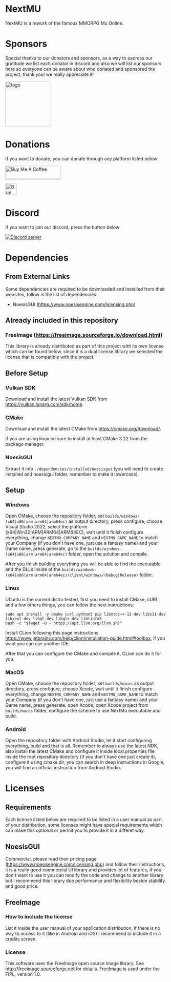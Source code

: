 # NextMU
NextMU is a rework of the famous MMORPG Mu Online.

# Sponsors
Special thanks to our donators and sponsors, as a way to express our gratitude we list each donator in discord and also we will list our sponsors here so everyone can be aware about who donated and sponsored the project, thank you! we really appreciate it!

<a href="https://www.mudevs.com"><img src="https://i.ibb.co/FbPKs0n/logo.png" height="140px" alt="logo" border="0"></a>

# Donations
If you want to donate, you can donate through any platform listed below

<a href="https://www.buymeacoffee.com/nextmu" target="_blank"><img src="https://www.buymeacoffee.com/assets/img/custom_images/orange_img.png" alt="Buy Me A Coffee" style="height: 41px !important;width: 174px !important;box-shadow: 0px 3px 2px 0px rgba(190, 190, 190, 0.5) !important;-webkit-box-shadow: 0px 3px 2px 0px rgba(190, 190, 190, 0.5) !important;" ></a>

<a href='https://ko-fi.com/X8X2TY8T1' target='_blank'><img height='36' style='border:0px;height:36px;' src='https://storage.ko-fi.com/cdn/kofi2.png?v=3' border='0' alt='Buy Me a Coffee at ko-fi.com' /></a>

# Discord
If you want to join our discord, press the button below

<a href="https://discord.gg/ARafEy92hp"><img src="https://discord.com/api/guilds/1025209137430265996/widget.png?style=banner2" alt="Discord server"></a>

# Dependencies
## From External Links
Some dependencies are required to be downloaded and installed from their websites, follow is the list of dependencies:
 - NoesisGUI (https://www.noesisengine.com/licensing.php)

## Already included in this repository
### FreeImage (https://freeimage.sourceforge.io/download.html)
This library is already distributed as part of this project with its own license which can be found below, since it is a dual license library we selected the license that is compatible with the project.

## Before Setup
### Vulkan SDK
Download and install the latest Vulkan SDK from https://vulkan.lunarg.com/sdk/home.

### CMake
Download and install the latest CMake from https://cmake.org/download/.

If you are using linux be sure to install at least CMake 3.22 from the package manager.

### NoesisGUI
Extract it into ```./dependencies/installed/noesisgui``` (you will need to create installed and noesisgui folder, remember to make it lowercase).

## Setup
### Windows
Open CMake, choose the repository folder, set ```builds/windows-(x64|x86|arm|arm64|arm64ec)``` as output directory, press configure, choose Visual Studio 2022, select the platform (x64|Win32|ARM|ARM64|ARM64EC), wait until it finish configure everything, change ```NEXTMU_COMPANY_NAME``` and ```NEXTMU_GAME_NAME``` to match your Company (if you don't have one, just use a fantasy name) and your Game name, press generate, go to the ```builds/windows-(x64|x86|arm|arm64|arm64ec)``` folder, open the solution and compile.

After you finish building everything you will be able to find the executable and the DLLs inside of the ```builds/windows-(x64|x86|arm|arm64|arm64ec)/client/windows/(Debug|Release)``` folder.

### Linux
Ubuntu is the current distro tested, first you need to install CMake, cURL and a few others things, you can follow the next instructions:

```
sudo apt install -y cmake curl python3 pip libstdc++-12-dev libx11-dev libxext-dev libgl-dev libglx-dev libtinfo5
bash -c "$(wget -O - https://apt.llvm.org/llvm.sh)"
```

Install CLion following this page instructions https://www.jetbrains.com/help/clion/installation-guide.html#toolbox, if you want you can use another IDE.

After that you can configure the CMake and compile it, CLion can do it for you.

### MacOS
Open CMake, choose the repository folder, set ```builds/macos``` as output directory, press configure, choose Xcode, wait until it finish configure everything, change ```NEXTMU_COMPANY_NAME``` and ```NEXTMU_GAME_NAME``` to match your Company (if you don't have one, just use a fantasy name) and your Game name, press generate, open Xcode, open Xcode project from ```builds/macos``` folder, configure the scheme to use NextMu executable and build.

### Android
Open the repository folder with Android Studio, let it start configuring everything, build and that is all. Remember to always use the latest NDK, also install the latest CMake and configure it inside local.properties file inside the root repository directory (if you don't have one just create it), configure it using cmake.dir, you can search in deep instructions in Google, you will find an official instruction from Android Studio.

# Licenses
## Requirements
Each license listed below are required to be listed in a user manual as part of your distribution, some licenses might have special requirements which can make this optional or permit you to provide it in a differet way.

## NoesisGUI
Commercial, please read their pricing page (https://www.noesisengine.com/licensing.php) and follow their instructions, it is a really good commercial UI library and provides lot of features, if you don't want to use it you can modify the code and change to another library but I recommend this library due performance and flexibility beside stability and good price.

## FreeImage
### How to include the license
List it inside the user manual of your application distribution, if there is no way to access to it (like in Android and iOS) I recommend to include it in a credits screen.

### License
This software uses the FreeImage open source image library. See http://freeimage.sourceforge.net for details.
FreeImage is used under the FIPL, version 1.0.
